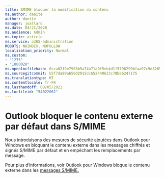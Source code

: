 ```yaml
---
title: SMIME bloquer la modification du contenu
ms.author: daeite
author: daeite
manager: joallard
ms.date: 04/21/2020
ms.audience: Admin
ms.topic: article
ms.service: o365-administration
ROBOTS: NOINDEX, NOFOLLOW
localization_priority: Normal
ms.custom:
- "1275"
- "1800028"
ms.openlocfilehash: 0cca0219e7963b5a74b71a9f5eb4d1f5796299bfaa97c9d8265dcbf3f641b172
ms.sourcegitcommit: b5f7da89a650d2915dc652449623c78be6247175
ms.translationtype: MT
ms.contentlocale: fr-FR
ms.lasthandoff: 08/05/2021
ms.locfileid: "54022062"
---
```

# <a name="outlook-will-now-default-block-external-content-in-smime"></a>Outlook bloquer le contenu externe par défaut dans S/MIME

Nous introduisons des mesures de sécurité ajoutées dans Outlook pour Windows en bloquant le contenu externe dans les messages chiffrés et signés S/MIME par défaut et en empêchant les remplacements par message.

Pour plus d’informations, voir Outlook pour Windows bloque le contenu externe dans les [messages S/MIME.](https://support.office.com/article/2d3a4af1-fe41-475f-a888-fc7b997d112e)